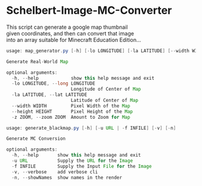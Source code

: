# Schelbert-Image-MC-Converter

This script can generate a google map thumbnail<br>
given coordinates, and then can convert that image<br>
into an array suitable for Minecraft Education Edition...

```java
usage: map_generator.py [-h] [-lo LONGITUDE] [-la LATITUDE] [--width WIDTH] [--height HEIGHT] [-z ZOOM]

Generate Real-World Map

optional arguments:
  -h, --help            show this help message and exit
  -lo LONGITUDE, --long LONGITUDE
                        Longitude of Center of Map
  -la LATITUDE, --lat LATITUDE
                        Latitude of Center of Map
  --width WIDTH         Pixel Width of the Map
  --height HEIGHT       Pixel Height of the Map
  -z ZOOM, --zoom ZOOM  Amount to Zoom for Map
```

```java
usage: generate_blackmap.py [-h] [-u URL | -f INFILE] [-v] [-n]

Generate MC Conversion

optional arguments:
  -h, --help       show this help message and exit
  -u URL           Supply the URL for the Image
  -f INFILE        Supply the Input File for the Image
  -v, --verbose    add verbose cli
  -n, --showNames  show names in the render
```
